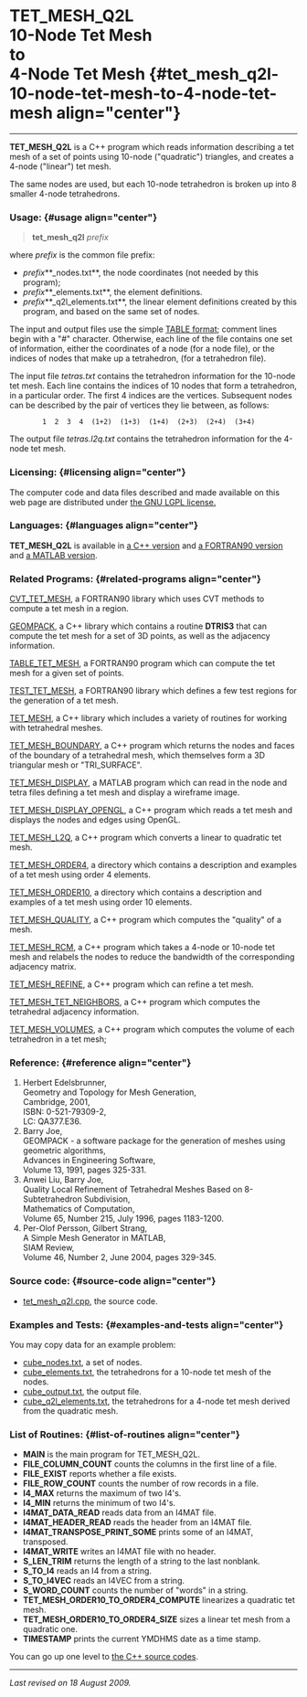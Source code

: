 TET\_MESH\_Q2L\
10-Node Tet Mesh\
to\
4-Node Tet Mesh {#tet_mesh_q2l-10-node-tet-mesh-to-4-node-tet-mesh align="center"}
=================

------------------------------------------------------------------------

**TET\_MESH\_Q2L** is a C++ program which reads information describing a
tet mesh of a set of points using 10-node ("quadratic") triangles, and
creates a 4-node ("linear") tet mesh.

The same nodes are used, but each 10-node tetrahedron is broken up into
8 smaller 4-node tetrahedrons.

### Usage: {#usage align="center"}

> **tet\_mesh\_q2l** *prefix*

where *prefix* is the common file prefix:

-   *prefix***\_nodes.txt**, the node coordinates (not needed by this
    program);
-   *prefix***\_elements.txt**, the element definitions.
-   *prefix***\_q2l\_elements.txt**, the linear element definitions
    created by this program, and based on the same set of nodes.

The input and output files use the simple [TABLE
format](../../data/table/table.html); comment lines begin with a "\#"
character. Otherwise, each line of the file contains one set of
information, either the coordinates of a node (for a node file), or the
indices of nodes that make up a tetrahedron, (for a tetrahedron file).

The input file *tetras.txt* contains the tetrahedron information for the
10-node tet mesh. Each line contains the indices of 10 nodes that form a
tetrahedron, in a particular order. The first 4 indices are the
vertices. Subsequent nodes can be described by the pair of vertices they
lie between, as follows:

            1  2  3  4  (1+2)  (1+3)  (1+4)  (2+3)  (2+4)  (3+4)
          

The output file *tetras.l2q.txt* contains the tetrahedron information
for the 4-node tet mesh.

### Licensing: {#licensing align="center"}

The computer code and data files described and made available on this
web page are distributed under [the GNU LGPL
license.](../../txt/gnu_lgpl.txt)

### Languages: {#languages align="center"}

**TET\_MESH\_Q2L** is available in [a C++
version](../../cpp_src/tet_mesh_q2l/tet_mesh_q2l.html) and [a FORTRAN90
version](../../f_src/tet_mesh_q2l/tet_mesh_q2l.html) and [a MATLAB
version](../../m_src/tet_mesh_q2l/tet_mesh_q2l.html).

### Related Programs: {#related-programs align="center"}

[CVT\_TET\_MESH](../../f_src/cvt_tet_mesh/cvt_tet_mesh.html), a
FORTRAN90 library which uses CVT methods to compute a tet mesh in a
region.

[GEOMPACK](../../cpp_src/geompack/geompack.html), a C++ library which
contains a routine **DTRIS3** that can compute the tet mesh for a set of
3D points, as well as the adjacency information.

[TABLE\_TET\_MESH](../../f_src/table_tet_mesh/table_tet_mesh.html), a
FORTRAN90 program which can compute the tet mesh for a given set of
points.

[TEST\_TET\_MESH](../../f_src/test_tet_mesh/test_tet_mesh.html), a
FORTRAN90 library which defines a few test regions for the generation of
a tet mesh.

[TET\_MESH](../../cpp_src/tet_mesh/tet_mesh.html), a C++ library which
includes a variety of routines for working with tetrahedral meshes.

[TET\_MESH\_BOUNDARY](../../cpp_src/tet_mesh_boundary/tet_mesh_boundary.html),
a C++ program which returns the nodes and faces of the boundary of a
tetrahedral mesh, which themselves form a 3D triangular mesh or
"TRI\_SURFACE".

[TET\_MESH\_DISPLAY](../../m_src/tet_mesh_display/tet_mesh_display.html),
a MATLAB program which can read in the node and tetra files defining a
tet mesh and display a wireframe image.

[TET\_MESH\_DISPLAY\_OPENGL](../../cpp_src/tet_mesh_display_opengl/tet_mesh_display_opengl.html),
a C++ program which reads a tet mesh and displays the nodes and edges
using OpenGL.

[TET\_MESH\_L2Q](../../cpp_src/tet_mesh_l2q/tet_mesh_l2q.html), a C++
program which converts a linear to quadratic tet mesh.

[TET\_MESH\_ORDER4](../../data/tet_mesh_order4/tet_mesh_order4.html), a
directory which contains a description and examples of a tet mesh using
order 4 elements.

[TET\_MESH\_ORDER10](../../data/tet_mesh_order10/tet_mesh_order10.html),
a directory which contains a description and examples of a tet mesh
using order 10 elements.

[TET\_MESH\_QUALITY](../../cpp_src/tet_mesh_quality/tet_mesh_quality.html),
a C++ program which computes the "quality" of a mesh.

[TET\_MESH\_RCM](../../cpp_src/tet_mesh_rcm/tet_mesh_rcm.html), a C++
program which takes a 4-node or 10-node tet mesh and relabels the nodes
to reduce the bandwidth of the corresponding adjacency matrix.

[TET\_MESH\_REFINE](../../cpp_src/tet_mesh_refine/tet_mesh_refine.html),
a C++ program which can refine a tet mesh.

[TET\_MESH\_TET\_NEIGHBORS](../../cpp_src/tet_mesh_tet_neighbors/tet_mesh_tet_neighbors.html),
a C++ program which computes the tetrahedral adjacency information.

[TET\_MESH\_VOLUMES](../../cpp_src/tet_mesh_volumes/tet_mesh_volumes.html),
a C++ program which computes the volume of each tetrahedron in a tet
mesh;

### Reference: {#reference align="center"}

1.  Herbert Edelsbrunner,\
    Geometry and Topology for Mesh Generation,\
    Cambridge, 2001,\
    ISBN: 0-521-79309-2,\
    LC: QA377.E36.
2.  Barry Joe,\
    GEOMPACK - a software package for the generation of meshes using
    geometric algorithms,\
    Advances in Engineering Software,\
    Volume 13, 1991, pages 325-331.
3.  Anwei Liu, Barry Joe,\
    Quality Local Refinement of Tetrahedral Meshes Based on
    8-Subtetrahedron Subdivision,\
    Mathematics of Computation,\
    Volume 65, Number 215, July 1996, pages 1183-1200.
4.  Per-Olof Persson, Gilbert Strang,\
    A Simple Mesh Generator in MATLAB,\
    SIAM Review,\
    Volume 46, Number 2, June 2004, pages 329-345.

### Source code: {#source-code align="center"}

-   [tet\_mesh\_q2l.cpp](tet_mesh_q2l.cpp), the source code.

### Examples and Tests: {#examples-and-tests align="center"}

You may copy data for an example problem:

-   [cube\_nodes.txt](cube_nodes.txt), a set of nodes.
-   [cube\_elements.txt](cube_elements.txt), the tetrahedrons for a
    10-node tet mesh of the nodes.
-   [cube\_output.txt](cube_output.txt), the output file.
-   [cube\_q2l\_elements.txt](cube_q2l_elements.txt), the tetrahedrons
    for a 4-node tet mesh derived from the quadratic mesh.

### List of Routines: {#list-of-routines align="center"}

-   **MAIN** is the main program for TET\_MESH\_Q2L.
-   **FILE\_COLUMN\_COUNT** counts the columns in the first line of a
    file.
-   **FILE\_EXIST** reports whether a file exists.
-   **FILE\_ROW\_COUNT** counts the number of row records in a file.
-   **I4\_MAX** returns the maximum of two I4's.
-   **I4\_MIN** returns the minimum of two I4's.
-   **I4MAT\_DATA\_READ** reads data from an I4MAT file.
-   **I4MAT\_HEADER\_READ** reads the header from an I4MAT file.
-   **I4MAT\_TRANSPOSE\_PRINT\_SOME** prints some of an I4MAT,
    transposed.
-   **I4MAT\_WRITE** writes an I4MAT file with no header.
-   **S\_LEN\_TRIM** returns the length of a string to the last
    nonblank.
-   **S\_TO\_I4** reads an I4 from a string.
-   **S\_TO\_I4VEC** reads an I4VEC from a string.
-   **S\_WORD\_COUNT** counts the number of "words" in a string.
-   **TET\_MESH\_ORDER10\_TO\_ORDER4\_COMPUTE** linearizes a quadratic
    tet mesh.
-   **TET\_MESH\_ORDER10\_TO\_ORDER4\_SIZE** sizes a linear tet mesh
    from a quadratic one.
-   **TIMESTAMP** prints the current YMDHMS date as a time stamp.

You can go up one level to [the C++ source codes](../cpp_src.html).

------------------------------------------------------------------------

*Last revised on 18 August 2009.*
